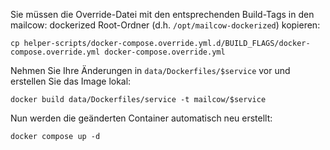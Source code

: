 Sie müssen die Override-Datei mit den entsprechenden Build-Tags in den mailcow: dockerized Root-Ordner (d.h. `/opt/mailcow-dockerized`) kopieren:

```
cp helper-scripts/docker-compose.override.yml.d/BUILD_FLAGS/docker-compose.override.yml docker-compose.override.yml
```

Nehmen Sie Ihre Änderungen in `data/Dockerfiles/$service` vor und erstellen Sie das Image lokal:

```
docker build data/Dockerfiles/service -t mailcow/$service
```

Nun werden die geänderten Container automatisch neu erstellt:

```
docker compose up -d
```
